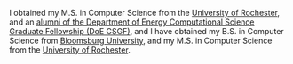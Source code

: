I obtained my M.S. in Computer Science from the [University of Rochester](https://www.cs.rochester.edu/), and an [alumni of the Department of Energy Computational Science Graduate Fellowship (DoE CSGF)](https://www.krellinst.org/csgf/alumni/profile?n=jenkins2019), and I have obtained my B.S. in Computer Science from [Bloomsburg University](https://www.bloomu.edu/academics/programs/computer-science-bs), and my M.S. in Computer Science from the [University of Rochester](https://www.cs.rochester.edu/).
